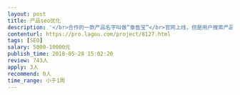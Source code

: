 ```yaml
---                
layout: post       
title: 产品seo优化           
description: '</br>合作的一款产品名字叫做“章鱼宝”</br>官网上线，但是用户搜索产品名称抵达不到我们想要的页面。</br>现需要外包团队做seo优化。效果就是，百度搜索“章鱼宝”，出现的都是我们的官网以及媒体报道。</br>'     
contenturl: https://pro.lagou.com/project/8127.html      
tags: [SEO]            
salary: 5000-10000元          
publish_time: 2018-05-28 15:02:20         
review: 743人                   
apply: 3人                   
recommend: 0人                   
time_range: 小于1周              
---                 
```

